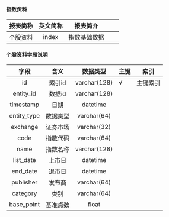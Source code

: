 #### 指数资料

|报表简称|英文简称|报表简介|| |
|:---------:|:------:|:------:|-----|-----|
|个股资料|index|指数基础数据|||
#### 个股资料字段说明
|    字段     |   含义   |   数据类型   | 主键 | 索引     |
| :---------: | :------: | :----------: | ---- | -------- |
|     id      |  索引id  | varchar(128) | √    | 主键索引 |
|  entity_id  |  数据id  | varchar(128) |      |          |
|  timestamp  |   日期   |   datetime   |      |          |
| entity_type | 数据类型 | varchar(64)  |      |          |
|  exchange   | 证券市场 | varchar(32)  |      |          |
|    code     | 指数代码 | varchar(64)  |      |          |
|    name     | 指数名称 | varchar(128) |      |          |
|  list_date  |  上市日  |   datetime   |      |          |
|  end_date   |  退市日  |   datetime   |      |          |
|  publisher  |  发布商  | varchar(64)  |      |          |
|  category   |   类别   | varchar(64)  |      |          |
| base_point  | 基准点数 |     float     |      |          |